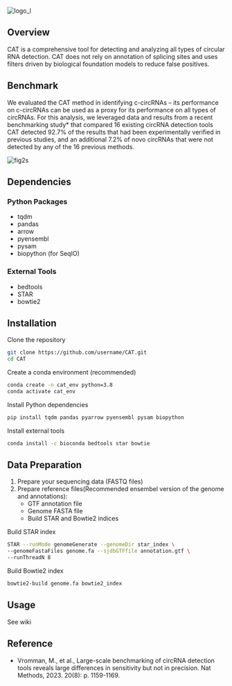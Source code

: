 ![logo_l](https://github.com/user-attachments/assets/71ca4f1d-d4d8-4713-aa25-a30215245d6d)

## Overview
CAT is a comprehensive tool for detecting and analyzing all types of circular RNA detection. CAT does not rely on annotation of splicing sites and uses filters driven by biological foundation models to reduce false positives.

## Benchmark
We evaluated the CAT method in identifying c-circRNAs – its performance on c-circRNAs can be used as a proxy for its performance on all types of circRNAs. For this analysis, we leveraged data and results from a recent benchmarking study* that compared 16 existing circRNA detection tools
CAT detected 92.7% of the results that had been experimentally verified in previous studies, and an additional 7.2% of novo circRNAs that were not detected by any of the 16 previous methods.

![fig2s](https://github.com/user-attachments/assets/2aa6c0f6-74a6-4a67-8f0d-c16ca874b24e#pic_center)

## Dependencies

### Python Packages
- tqdm
- pandas
- arrow
- pyensembl
- pysam
- biopython (for SeqIO)

### External Tools
- bedtools
- STAR
- bowtie2

## Installation

Clone the repository
```bash
git clone https://github.com/username/CAT.git
cd CAT
```
Create a conda environment (recommended)
```bash
conda create -n cat_env python=3.8
conda activate cat_env
```
Install Python dependencies
```bash
pip install tqdm pandas pyarrow pyensembl pysam biopython
```
Install external tools
```bash
conda install -c bioconda bedtools star bowtie
```

## Data Preparation

1. Prepare your sequencing data (FASTQ files)
2. Prepare reference files(Recommended ensembel version of the genome and annotations):
   - GTF annotation file
   - Genome FASTA file
   - Build STAR and Bowtie2 indices

Build STAR index
```bash
STAR --runMode genomeGenerate --genomeDir star_index \
--genomeFastaFiles genome.fa --sjdbGTFfile annotation.gtf \
--runThreadN 8
```
Build Bowtie2 index
```bash
bowtie2-build genome.fa bowtie2_index
```

## Usage

See wiki

## Reference
* Vromman, M., et al., Large-scale benchmarking of circRNA detection tools reveals large differences in sensitivity but not in precision. Nat Methods, 2023. 20(8): p. 1159-1169.
